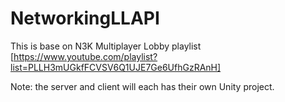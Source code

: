 # NetworkingLLAPI

This is base on N3K Multiplayer Lobby playlist [https://www.youtube.com/playlist?list=PLLH3mUGkfFCVSV6Q1UJE7Ge6UfhGzRAnH]

Note: the server and client will each has their own Unity project.
